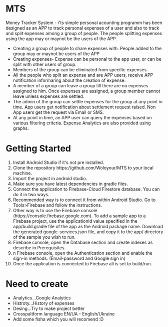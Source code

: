 # MTS
Money Tracker System  - i'ts simple personal acounting programm has been designed as an APP to track personal expenses of a user and also to track and split expenses among a group of people. The people splitting expenses using the app may or maynot be the users of the APP.
<ul><li>Creating a group of people to share expenses with. People added to the group may or maynot be users of the APP
<li>Creating expenses- Expense can be personal to the app user, or can be split with other users of group.
<li>Members of the group can be eliminated from specific expenses.
<li>All the people who split an expense and are APP users, receive APP notification informaring about the creation of expense.
<li>A member of a group can leave a group till there are no expenses assigned to him. Once expenses are assigned, a group member cannot leave unless expenses are settled.
<li>The admin of the group can settle expenses for the group at any point in time. App users get notification about settlement request raised. Non App users get the request via Email or SMS.
<li>At any point in time, an APP user can query the expenses based on various filtering criteria.
Expense Analytics are also provided using graphs.</ul>
<h1>Getting Started</h1>
<ol><li>Install Android Studio if it's not pre installed.
<li>Clone the repository https://github.com/Woloyour/MTS to your local machine.
<li>Import the project in android studio.
<li>Make sure you have latest dependencies in gradle files.
<li>Connect the application to Firebase-Cloud Firestore database. You can do it in two ways.
<li>Recommended way is to connect it from within Android Studio. Go to Tools>Firebase and follow the instructions.
<li>Other way is to use the Firebase console (https://console.firebase.google.com). To add a sample app to a Firebase project, use the applicationId value specified in the app/build.gradle file of the app as the Android package name. Download the generated google-services.json file, and copy it to the app/ directory of the sample you wish to run.
<li>Firebase console, open the Database section and create indexes as describe in Prerequisites.
<li>n Firebase console, open the Authentication section and enable the sign-in methods. (Email-password and Google sign in)
<li>Once the application is connected to Firebase all is set to build/run. </ol>
<h1>Need to create</h1>
  <ul><li>Analytics...Google Analytics
  <li>Histroty...History of expenses
  <li>Desing...Try to make project better
  <li>Crosspaltform language EN/UA - English/Ukraine
  <li>Add some fisha which you will recomend :D </ol>
 


